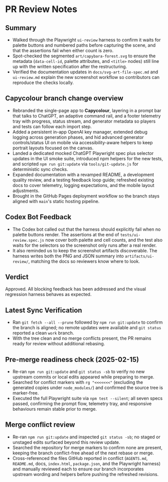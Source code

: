 # PR Review Notes

## Summary
- Walked through the Playwright `ui-review` harness to confirm it waits for palette buttons and numbered paths before capturing the scene, and that the assertions fail when either count is zero.
- Spot-checked the segmented `art/capybara-forest.svg` to ensure the metadata (`data-cell-id`, palette attributes, and `<title>` nodes) still line up with the written specification after the restructuring.
- Verified the documentation updates in `docs/svg-art-file-spec.md` and `ui-review.md` explain the new screenshot workflow so contributors can reproduce the checks locally.

## Capycolour branch change overview
- Rebranded the single-page app to **Capycolour**, layering in a prompt bar that talks to ChatGPT, an adaptive command rail, and a footer telemetry tray with progress, status stream, and generator metadata so players and tests can follow each import step.
- Added a persistent in-app OpenAI key manager, extended debug logging across generation phases, and hid advanced generator controls/status UI on mobile via accessibility-aware helpers to keep portrait layouts focused on the canvas.
- Landed a dedicated mocked ChatGPT Playwright spec plus selector updates in the UI smoke suite, introduced npm helpers for the new tests, and scripted `npm run git:update` via `tools/git-update.js` for deterministic sync checks.
- Expanded documentation with a revamped README, a development quality review, and a testing feedback loop guide; refreshed existing docs to cover telemetry, logging expectations, and the mobile layout adjustments.
- Brought in the GitHub Pages deployment workflow so the branch stays aligned with `main`'s static hosting pipeline.

## Codex Bot Feedback
- The Codex bot called out that the harness should explicitly fail when no palette buttons render. The assertions at the end of `tests/ui-review.spec.js` now cover both palette and cell counts, and the test also waits for the selectors so the screenshot only runs after a real render.
- It also reminded us to keep the screenshot artifacts discoverable. The harness writes both the PNG and JSON summary into `artifacts/ui-review/`, matching the docs so reviewers know where to look.

## Verdict
Approved. All blocking feedback has been addressed and the visual regression harness behaves as expected.

## Latest Sync Verification
- Ran `git fetch --all --prune` followed by `npm run git:update` to confirm the branch is aligned; no remote updates were available and `git status` reported a clean `work` branch.
- With the tree clean and no merge conflicts present, the PR remains ready for review without additional rebasing.

## Pre-merge readiness check (2025-02-15)
- Re-ran `npm run git:update` and `git status -sb` to verify no new upstream commits or local edits appeared while preparing to merge.
- Searched for conflict markers with `rg "<<<<<<<"` (excluding the generated copies under `node_modules/`) and confirmed the source tree is marker-free.
- Executed the full Playwright suite via `npm test --silent`; all seven specs passed, confirming the prompt flow, telemetry tray, and responsive behaviours remain stable prior to merge.

## Merge conflict review
- Re-ran `npm run git:update` and inspected `git status -sb`; no staged or unstaged edits surfaced beyond this review update.
- Searched the repository for merge markers to confirm none are present, keeping the branch conflict-free ahead of the next rebase or merge.
- Cross-referenced the files GitHub reported in conflict (`AGENTS.md`, `README.md`, docs, `index.html`, `package.json`, and the Playwright harness)
  and manually reviewed each to ensure our branch incorporates upstream wording and helpers before pushing the refreshed revisions.

